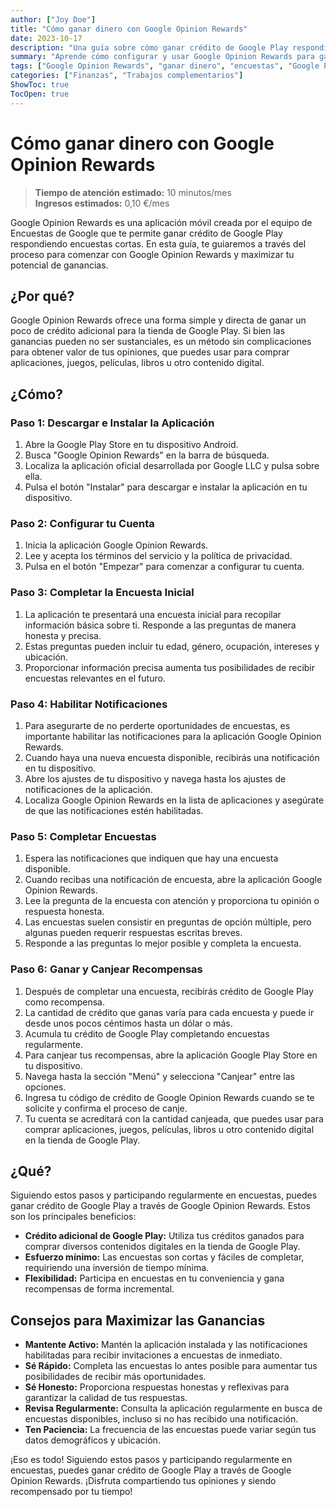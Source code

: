```yaml
---
author: ["Joy Doe"]
title: "Cómo ganar dinero con Google Opinion Rewards"
date: 2023-10-17
description: "Una guía sobre cómo ganar crédito de Google Play respondiendo encuestas a través de la aplicación Google Opinion Rewards."
summary: "Aprende cómo configurar y usar Google Opinion Rewards para ganar crédito de Google Play compartiendo tus opiniones a través de encuestas cortas."
tags: ["Google Opinion Rewards", "ganar dinero", "encuestas", "Google Play"]
categories: ["Finanzas", "Trabajos complementarios"]
ShowToc: true
TocOpen: true
---
```


# Cómo ganar dinero con Google Opinion Rewards

> **Tiempo de atención estimado:** 10 minutos/mes  
> **Ingresos estimados:** 0,10 €/mes

Google Opinion Rewards es una aplicación móvil creada por el equipo de Encuestas de Google que te permite ganar crédito de Google Play respondiendo encuestas cortas. En esta guía, te guiaremos a través del proceso para comenzar con Google Opinion Rewards y maximizar tu potencial de ganancias.

## ¿Por qué?

Google Opinion Rewards ofrece una forma simple y directa de ganar un poco de crédito adicional para la tienda de Google Play. Si bien las ganancias pueden no ser sustanciales, es un método sin complicaciones para obtener valor de tus opiniones, que puedes usar para comprar aplicaciones, juegos, películas, libros u otro contenido digital.

## ¿Cómo?

### Paso 1: Descargar e Instalar la Aplicación

1. Abre la Google Play Store en tu dispositivo Android.
2. Busca "Google Opinion Rewards" en la barra de búsqueda.
3. Localiza la aplicación oficial desarrollada por Google LLC y pulsa sobre ella.
4. Pulsa el botón "Instalar" para descargar e instalar la aplicación en tu dispositivo.

### Paso 2: Configurar tu Cuenta

1. Inicia la aplicación Google Opinion Rewards.
2. Lee y acepta los términos del servicio y la política de privacidad.
3. Pulsa en el botón "Empezar" para comenzar a configurar tu cuenta.

### Paso 3: Completar la Encuesta Inicial

1. La aplicación te presentará una encuesta inicial para recopilar información básica sobre ti. Responde a las preguntas de manera honesta y precisa.
2. Estas preguntas pueden incluir tu edad, género, ocupación, intereses y ubicación.
3. Proporcionar información precisa aumenta tus posibilidades de recibir encuestas relevantes en el futuro.

### Paso 4: Habilitar Notificaciones

1. Para asegurarte de no perderte oportunidades de encuestas, es importante habilitar las notificaciones para la aplicación Google Opinion Rewards.
2. Cuando haya una nueva encuesta disponible, recibirás una notificación en tu dispositivo.
3. Abre los ajustes de tu dispositivo y navega hasta los ajustes de notificaciones de la aplicación.
4. Localiza Google Opinion Rewards en la lista de aplicaciones y asegúrate de que las notificaciones estén habilitadas.

### Paso 5: Completar Encuestas

1. Espera las notificaciones que indiquen que hay una encuesta disponible.
2. Cuando recibas una notificación de encuesta, abre la aplicación Google Opinion Rewards.
3. Lee la pregunta de la encuesta con atención y proporciona tu opinión o respuesta honesta.
4. Las encuestas suelen consistir en preguntas de opción múltiple, pero algunas pueden requerir respuestas escritas breves.
5. Responde a las preguntas lo mejor posible y completa la encuesta.

### Paso 6: Ganar y Canjear Recompensas

1. Después de completar una encuesta, recibirás crédito de Google Play como recompensa.
2. La cantidad de crédito que ganas varía para cada encuesta y puede ir desde unos pocos céntimos hasta un dólar o más.
3. Acumula tu crédito de Google Play completando encuestas regularmente.
4. Para canjear tus recompensas, abre la aplicación Google Play Store en tu dispositivo.
5. Navega hasta la sección "Menú" y selecciona "Canjear" entre las opciones.
6. Ingresa tu código de crédito de Google Opinion Rewards cuando se te solicite y confirma el proceso de canje.
7. Tu cuenta se acreditará con la cantidad canjeada, que puedes usar para comprar aplicaciones, juegos, películas, libros u otro contenido digital en la tienda de Google Play.

## ¿Qué?

Siguiendo estos pasos y participando regularmente en encuestas, puedes ganar crédito de Google Play a través de Google Opinion Rewards. Estos son los principales beneficios:

- **Crédito adicional de Google Play:** Utiliza tus créditos ganados para comprar diversos contenidos digitales en la tienda de Google Play.
- **Esfuerzo mínimo:** Las encuestas son cortas y fáciles de completar, requiriendo una inversión de tiempo mínima.
- **Flexibilidad:** Participa en encuestas en tu conveniencia y gana recompensas de forma incremental.

## Consejos para Maximizar las Ganancias

- **Mantente Activo:** Mantén la aplicación instalada y las notificaciones habilitadas para recibir invitaciones a encuestas de inmediato.
- **Sé Rápido:** Completa las encuestas lo antes posible para aumentar tus posibilidades de recibir más oportunidades.
- **Sé Honesto:** Proporciona respuestas honestas y reflexivas para garantizar la calidad de tus respuestas.
- **Revisa Regularmente:** Consulta la aplicación regularmente en busca de encuestas disponibles, incluso si no has recibido una notificación.
- **Ten Paciencia:** La frecuencia de las encuestas puede variar según tus datos demográficos y ubicación.

¡Eso es todo! Siguiendo estos pasos y participando regularmente en encuestas, puedes ganar crédito de Google Play a través de Google Opinion Rewards. ¡Disfruta compartiendo tus opiniones y siendo recompensado por tu tiempo!